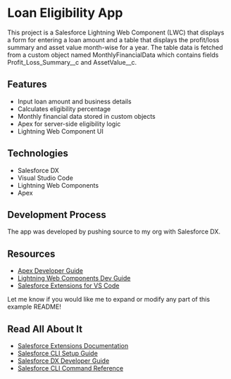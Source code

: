 # Loan Eligibility App

This project is a Salesforce Lightning Web Component (LWC) that displays a form for entering a loan amount and a table that displays the profit/loss summary and asset value month-wise for a year. The table data is fetched from a custom object named MonthlyFinancialData which contains fields Profit_Loss_Summary__c and AssetValue__c.

## Features

- Input loan amount and business details
- Calculates eligibility percentage 
- Monthly financial data stored in custom objects
- Apex for server-side eligibility logic
- Lightning Web Component UI


## Technologies

- Salesforce DX
- Visual Studio Code
- Lightning Web Components
- Apex

## Development Process

The app was developed by pushing source to my org with Salesforce DX.


## Resources

- [Apex Developer Guide](https://developer.salesforce.com/docs/atlas.en-us.224.0.apexcode.meta/apexcode)
- [Lightning Web Components Dev Guide](https://developer.salesforce.com/docs/component-library/documentation/lwc) 
- [Salesforce Extensions for VS Code](https://developer.salesforce.com/tools/vscode/)

Let me know if you would like me to expand or modify any part of this example README!

## Read All About It

- [Salesforce Extensions Documentation](https://developer.salesforce.com/tools/vscode/)
- [Salesforce CLI Setup Guide](https://developer.salesforce.com/docs/atlas.en-us.sfdx_setup.meta/sfdx_setup/sfdx_setup_intro.htm)
- [Salesforce DX Developer Guide](https://developer.salesforce.com/docs/atlas.en-us.sfdx_dev.meta/sfdx_dev/sfdx_dev_intro.htm)
- [Salesforce CLI Command Reference](https://developer.salesforce.com/docs/atlas.en-us.sfdx_cli_reference.meta/sfdx_cli_reference/cli_reference.htm)

